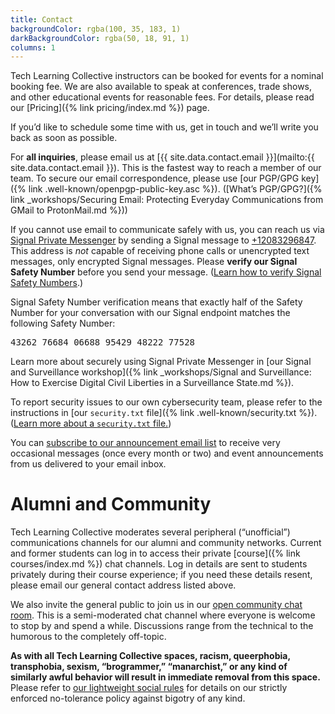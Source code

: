 ```yaml
---
title: Contact
backgroundColor: rgba(100, 35, 183, 1)
darkBackgroundColor: rgba(50, 18, 91, 1)
columns: 1
---
```


Tech Learning Collective instructors can be booked for events for a nominal booking fee. We are also available to speak at conferences, trade shows, and other educational events for reasonable fees. For details, please read our [Pricing]({% link pricing/index.md %}) page.

If you&rsquo;d like to schedule some time with us, get in touch and we&rsquo;ll write you back as soon as possible.

For **all inquiries**, please email us at [{{ site.data.contact.email }}](mailto:{{ site.data.contact.email }}). This is the fastest way to reach a member of our team. To secure our email correspondence, please use [our PGP/GPG key]({% link .well-known/openpgp-public-key.asc %}). ([What&rsquo;s PGP/GPG?]({% link _workshops/Securing Email: Protecting Everyday Communications from GMail to ProtonMail.md %}))

If you cannot use email to communicate safely with us, you can reach us via [Signal Private Messenger](https://signal.org/) by sending a Signal message to [+12083296847](sms:+12083296847). This address is *not* capable of receiving phone calls or unencrypted text messages, only encrypted Signal messages. Please **verify our Signal Safety Number** before you send your message. ([Learn how to verify Signal Safety Numbers](https://support.signal.org/hc/articles/360007060632-What-is-a-safety-number-and-why-do-I-see-that-it-changed-).)

Signal Safety Number verification means that exactly half of the Safety Number for your conversation with our Signal endpoint matches the following Safety Number:

<pre>43262 76684 06688 95429 48222 77528</pre>

Learn more about securely using Signal Private Messenger in [our Signal and Surveillance workshop]({% link _workshops/Signal and Surveillance: How to Exercise Digital Civil Liberties in a Surveillance State.md %}).

To report security issues to our own cybersecurity team, please refer to the instructions in [our `security.txt` file]({% link .well-known/security.txt %}). ([Learn more about a `security.txt` file.](https://securitytxt.org/))

You can [subscribe to our announcement email list](mailto:techlearningcollective-announce-subscribe@lists.riseup.net) to receive very occasional messages (once every month or two) and event announcements from us delivered to your email inbox.

# Alumni and Community

Tech Learning Collective moderates several peripheral (&ldquo;unofficial&rdquo;) communications channels for our alumni and community networks. Current and former students can log in to access their private [course]({% link courses/index.md %}) chat channels. Log in details are sent to students privately during their course experience; if you need these details resent, please email our general contact address listed above.

We also invite the general public to join us in our [open community chat room](https://gitter.im/tech-learning-collective/community). This is a semi-moderated chat channel where everyone is welcome to stop by and spend a while. Discussions range from the technical to the humorous to the completely off-topic.

**As with all Tech Learning Collective spaces, racism, queerphobia, transphobia, sexism, “brogrammer,” “manarchist,” or any kind of similarly awful behavior will result in immediate removal from this space.** Please refer to [our lightweight social rules](https://github.com/AnarchoTechNYC/meta/wiki/Social-rules) for details on our strictly enforced no-tolerance policy against bigotry of any kind.
